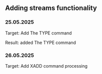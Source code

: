 ## Adding streams functionality

### 25.05.2025
Target: Add The TYPE command

Result: added The TYPE command

### 26.05.2025
Target: Add XADD command processing 